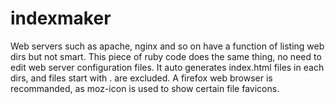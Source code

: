 # indexmaker
Web servers such as apache, nginx and so on have a function of listing web dirs but not smart.
This piece of ruby code does the same thing, no need to edit web server configuration files.
It auto generates index.html files in each dirs, and files start with . are excluded.
A firefox web browser is recommanded, as moz-icon is used to show certain file favicons.
